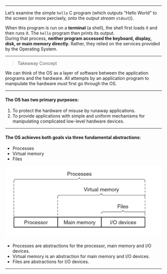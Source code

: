 ________
Let’s examine the simple `hello` C program (which outputs “Hello World” to the screen (or more percisely, onto the *output stream* `stdout`)). 

When this program is run on a **terminal** (a shell), the shell first loads it and then runs it. The `hello` program then prints its output.  
During that process, **neither program accessed the keyboard, display, disk, or main memory directly.** Rather, they relied on the services provided by the Operating System.
____
> Takeaway Concept
> 
We can think of the OS as a layer of software between the application programs and the hardware. All attempts by an application program to manipulate the hardware *must* first go through the OS.

__________
#### The OS has two primary purposes:
1. To protect the hardware of misuse by runaway applications.
2. To provide applications with simple and uniform mechanisms for manipulating complicated low-level hardware devices.

______

#### The OS achieves both goals via three fundamental abstractions:
- Processes
- Virtual memory
- Files  

<img src="images/1.6.png" width="500">

- Processes are abstractions for the processor, main memory and I/O devices.
- Virtual memory is an abstraction for main memory and I/O devices.
- Files are abstractions for I/O devices.
_______
